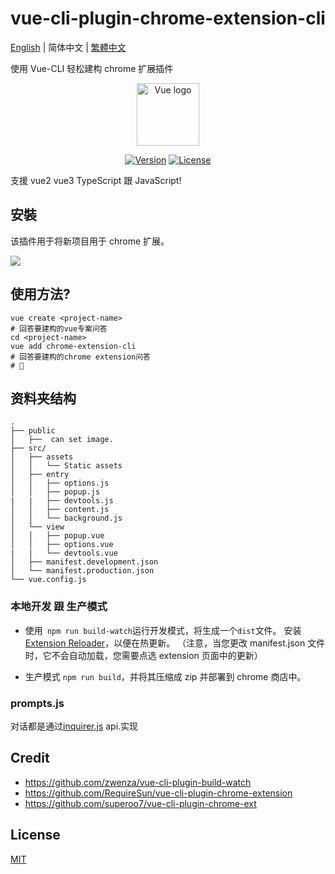 # vue-cli-plugin-chrome-extension-cli

[English](./README.md) | 简体中文 | [繁體中文](./README-zh_TW.md)

使用 Vue-CLI 轻松建构 chrome 扩展插件

<p align="center"><a href="https://vuejs.org" target="_blank" rel="noopener noreferrer"><img width="100" src="https://github.com/sanyu1225/vue-cli-plugin-chrome-extension-cli/raw/main/logo.png" alt="Vue logo"></a></p>

<p align="center">
  <a href="https://www.npmjs.com/package/vue-cli-plugin-chrome-extension-cli"><img src="https://img.shields.io/github/package-json/v/sanyu1225/vue-cli-plugin-chrome-extension-cli" alt="Version"></a>
  <a href="https://www.npmjs.com/package/vue-cli-plugin-chrome-extension-cli"><img src="https://img.shields.io/github/license/sanyu1225/vue-cli-plugin-chrome-extension-cli" alt="License"></a>
</p>

支援 vue2 vue3 TypeScript 跟 JavaScript!

## 安裝

该插件用于将新项目用于 chrome 扩展。

![](https://sanyu1225.github.io/images/shell.gif)

## 使用方法?

```
vue create <project-name>
# 回答要建构的vue专案问答
cd <project-name>
vue add chrome-extension-cli
# 回答要建构的chrome extension问答
# 🎉
```

## 资料夹结构

```
.
├── public
│   ├──  can set image.
├── src/
│   ├── assets
│   │   └── Static assets
│   ├── entry
│   │   ├── options.js
│   │   ├── popup.js
|   |   ├── devtools.js
│   │   ├── content.js
│   │   └── background.js
│   └── view
│   │   ├── popup.vue
│   │   ├── options.vue
|   |   └── devtools.vue
│   ├── manifest.development.json
│   └── manifest.production.json
└── vue.config.js
```

### 本地开发 跟 生产模式

- 使用` npm run build-watch`运行开发模式，将生成一个`dist`文件。 安装[Extension Reloader](https://chrome.google.com/webstore/detail/extensions-reloader/fimgfedafeadlieiabdeeaodndnlbhid)，以便在热更新。 （注意，当您更改 manifest.json 文件时，它不会自动加载，您需要点选 extension 页面中的更新）

- 生产模式 `npm run build`，并将其压缩成 zip 并部署到 chrome 商店中。

### prompts.js

对话都是通过[inquirer.js](https://github.com/SBoudrias/Inquirer.js) api.实现

## Credit

- https://github.com/zwenza/vue-cli-plugin-build-watch
- https://github.com/RequireSun/vue-cli-plugin-chrome-extension
- https://github.com/superoo7/vue-cli-plugin-chrome-ext

## License

[MIT](https://opensource.org/licenses/MIT)
